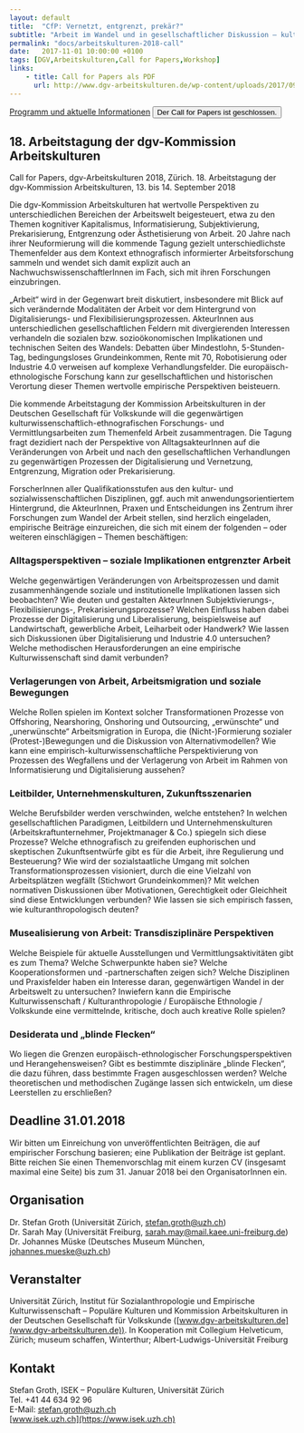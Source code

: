 ```yaml
---
layout: default
title:  "CfP: Vernetzt, entgrenzt, prekär?"
subtitle: "Arbeit im Wandel und in gesellschaftlicher Diskussion – kulturwissenschaftliche Perspektiven"
permalink: "docs/arbeitskulturen-2018-call"
date:   2017-11-01 10:00:00 +0100
tags: [DGV,Arbeitskulturen,Call for Papers,Workshop]
links:
    - title: Call for Papers als PDF
      url: http://www.dgv-arbeitskulturen.de/wp-content/uploads/2017/09/DGV-Arbeitskulturentagung-2018-Call-for-Papers.pdf
---
```

<div class="buttons"><a href="/docs/arbeitskulturen-2018" class="button is-small is-info"><i class="fas fa-info-circle p-r-1"></i> Programm und aktuelle Informationen</a> <button class="button is-small is-warning"><i class="fas fa-exclamation-triangle p-r-1"></i> Der Call for Papers ist geschlossen.</button></div>

## <a id="arbeitskulturen2018"></a>18. Arbeitstagung der dgv-Kommission Arbeitskulturen

Call for Papers, dgv-Arbeitskulturen 2018, Zürich. 18. Arbeitstagung der dgv-Kommission Arbeitskulturen, 13. bis 14. September 2018

Die dgv-Kommission Arbeitskulturen hat wertvolle Perspektiven zu unterschiedlichen Bereichen der Arbeitswelt beigesteuert, etwa zu den Themen kognitiver Kapitalismus, Informatisierung, Subjektivierung, Prekarisierung, Entgrenzung oder Ästhetisierung von Arbeit. 20 Jahre nach ihrer Neuformierung will die kommende Tagung gezielt unterschiedlichste Themenfelder aus dem Kontext ethnografisch informierter Arbeitsforschung sammeln und wendet sich damit explizit auch an NachwuchswissenschaftlerInnen im Fach, sich mit ihren Forschungen einzubringen.

„Arbeit“ wird in der Gegenwart breit diskutiert, insbesondere mit Blick auf sich verändernde Modalitäten der Arbeit vor dem Hintergrund von Digitalisierungs- und Flexibilisierungsprozessen. AkteurInnen aus unterschiedlichen gesellschaftlichen Feldern mit divergierenden Interessen verhandeln die sozialen bzw. sozioökonomischen Implikationen und technischen Seiten des Wandels: Debatten über Mindestlohn, 5-Stunden-Tag, bedingungsloses Grundeinkommen, Rente mit 70, Robotisierung oder Industrie 4.0 verweisen auf komplexe Verhandlungsfelder. Die europäisch-ethnologische Forschung kann zur gesellschaftlichen und historischen Verortung dieser Themen wertvolle empirische Perspektiven beisteuern.

Die kommende Arbeitstagung der Kommission Arbeitskulturen in der Deutschen Gesellschaft für Volkskunde will die gegenwärtigen kulturwissenschaftlich-ethnografischen Forschungs- und Vermittlungsarbeiten zum Themenfeld Arbeit zusammentragen. Die Tagung fragt dezidiert nach der Perspektive von AlltagsakteurInnen auf die Veränderungen von Arbeit und nach den gesellschaftlichen Verhandlungen zu gegenwärtigen Prozessen der Digitalisierung und Vernetzung, Entgrenzung, Migration oder Prekarisierung.

ForscherInnen aller Qualifikationsstufen aus den kultur- und sozialwissenschaftlichen Disziplinen, ggf. auch mit anwendungsorientiertem Hintergrund, die AkteurInnen, Praxen und Entscheidungen ins Zentrum ihrer Forschungen zum Wandel der Arbeit stellen, sind herzlich eingeladen, empirische Beiträge einzureichen, die sich mit einem der folgenden – oder weiteren einschlägigen – Themen beschäftigen:

### Alltagsperspektiven – soziale Implikationen entgrenzter Arbeit
Welche gegenwärtigen Veränderungen von Arbeitsprozessen und damit zusammenhängende soziale und institutionelle Implikationen lassen sich beobachten? Wie deuten und gestalten AkteurInnen Subjektivierungs-, Flexibilisierungs-, Prekarisierungsprozesse? Welchen Einfluss haben dabei Prozesse der Digitalisierung und Liberalisierung, beispielsweise auf Landwirtschaft, gewerbliche Arbeit, Leiharbeit oder Handwerk? Wie lassen sich Diskussionen über Digitalisierung und Industrie 4.0 untersuchen? Welche methodischen Herausforderungen an eine empirische Kulturwissenschaft sind damit verbunden?

### Verlagerungen von Arbeit, Arbeitsmigration und soziale Bewegungen
Welche Rollen spielen im Kontext solcher Transformationen Prozesse von Offshoring, Nearshoring, Onshoring und Outsourcing, „erwünschte“ und „unerwünschte“ Arbeitsmigration in Europa, die (Nicht-)Formierung sozialer (Protest-)Bewegungen und die Diskussion von Alternativmodellen? Wie kann eine empirisch-kulturwissenschaftliche Perspektivierung von Prozessen des Wegfallens und der Verlagerung von Arbeit im Rahmen von Informatisierung und Digitalisierung aussehen?

### Leitbilder, Unternehmenskulturen, Zukunftsszenarien
Welche Berufsbilder werden verschwinden, welche entstehen? In welchen gesellschaftlichen Paradigmen, Leitbildern und Unternehmenskulturen (Arbeitskraftunternehmer, Projektmanager & Co.) spiegeln sich diese Prozesse? Welche ethnografisch zu greifenden euphorischen und skeptischen Zukunftsentwürfe gibt es für die Arbeit, ihre Regulierung und Besteuerung? Wie wird der sozialstaatliche Umgang mit solchen Transformationsprozessen visioniert, durch die eine Vielzahl von Arbeitsplätzen wegfällt (Stichwort Grundeinkommen)? Mit welchen normativen Diskussionen über Motivationen, Gerechtigkeit oder Gleichheit sind diese Entwicklungen verbunden? Wie lassen sie sich empirisch fassen, wie kulturanthropologisch deuten?

### Musealisierung von Arbeit: Transdisziplinäre Perspektiven
Welche Beispiele für aktuelle Ausstellungen und Vermittlungsaktivitäten gibt es zum Thema? Welche Schwerpunkte haben sie? Welche Kooperationsformen und -partnerschaften zeigen sich? Welche Disziplinen und Praxisfelder haben ein Interesse daran, gegenwärtigen Wandel in der Arbeitswelt zu untersuchen? Inwiefern kann die Empirische Kulturwissenschaft / Kulturanthropologie / Europäische Ethnologie / Volkskunde eine vermittelnde, kritische, doch auch kreative Rolle spielen?

### Desiderata und „blinde Flecken“
Wo liegen die Grenzen europäisch-ethnologischer Forschungsperspektiven und Herangehensweisen? Gibt es bestimmte disziplinäre „blinde Flecken“, die dazu führen, dass bestimmte Fragen ausgeschlossen werden? Welche theoretischen und methodischen Zugänge lassen sich entwickeln, um diese Leerstellen zu erschließen?

## Deadline 31.01.2018
Wir bitten um Einreichung von unveröffentlichten Beiträgen, die auf empirischer Forschung basieren; eine Publikation der Beiträge ist geplant. Bitte reichen Sie einen Themenvorschlag mit einem kurzen CV (insgesamt maximal eine Seite) bis zum 31. Januar 2018 bei den OrganisatorInnen ein.

## Organisation
Dr. Stefan Groth (Universität Zürich, stefan.groth@uzh.ch)  
Dr. Sarah May (Universität Freiburg, sarah.may@mail.kaee.uni-freiburg.de)  
Dr. Johannes Müske (Deutsches Museum München, johannes.mueske@uzh.ch)

## Veranstalter
Universität Zürich, Institut für Sozialanthropologie und Empirische Kulturwissenschaft – Populäre Kulturen und Kommission Arbeitskulturen in der Deutschen Gesellschaft für Volkskunde ([www.dgv-arbeitskulturen.de](www.dgv-arbeitskulturen.de)). In Kooperation mit Collegium Helveticum, Zürich; museum schaffen, Winterthur; Albert-Ludwigs-Universität Freiburg

## Kontakt
Stefan Groth, ISEK – Populäre Kulturen, Universität Zürich  
Tel. +41 44 634 92 96  
E-Mail: stefan.groth@uzh.ch  
[www.isek.uzh.ch](https://www.isek.uzh.ch)
